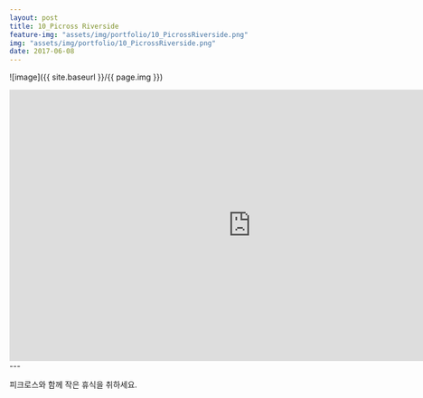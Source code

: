 ```yaml
---
layout: post
title: 10_Picross Riverside
feature-img: "assets/img/portfolio/10_PicrossRiverside.png"
img: "assets/img/portfolio/10_PicrossRiverside.png"
date: 2017-06-08
---
```


![image]({{ site.baseurl }}/{{ page.img }})

<iframe width="853" height="480" src="https://www.youtube.com/embed/RZoqgJXCbQQ" frameborder="0" allow="autoplay; encrypted-media" allowfullscreen></iframe>
---

피크로스와 함께 작은 휴식을 취하세요.

